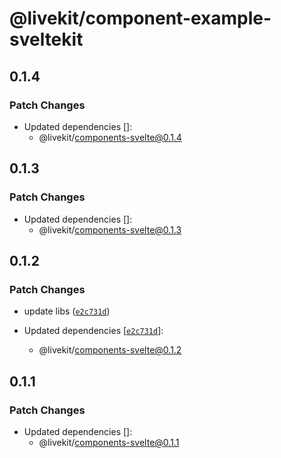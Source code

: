 # @livekit/component-example-sveltekit

## 0.1.4

### Patch Changes

- Updated dependencies []:
  - @livekit/components-svelte@0.1.4

## 0.1.3

### Patch Changes

- Updated dependencies []:
  - @livekit/components-svelte@0.1.3

## 0.1.2

### Patch Changes

- update libs ([`e2c731d`](https://github.com/livekit/components/commit/e2c731d5f15f410680deaa1ffc389a02c6c9b36c))

- Updated dependencies [[`e2c731d`](https://github.com/livekit/components/commit/e2c731d5f15f410680deaa1ffc389a02c6c9b36c)]:
  - @livekit/components-svelte@0.1.2

## 0.1.1

### Patch Changes

- Updated dependencies []:
  - @livekit/components-svelte@0.1.1
